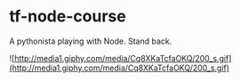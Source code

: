 tf-node-course
==============

A pythonista playing with Node. Stand back.

![http://media1.giphy.com/media/Cq8XKaTcfaOKQ/200_s.gif](http://media1.giphy.com/media/Cq8XKaTcfaOKQ/200_s.gif)
